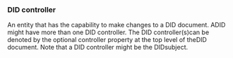 ### DID controller

An entity that has the capability to make changes to a DID document. ADID might have more than one DID controller. The DID controller(s)can be denoted by the optional controller property at the top level of theDID document. Note that a DID controller might be the DIDsubject.